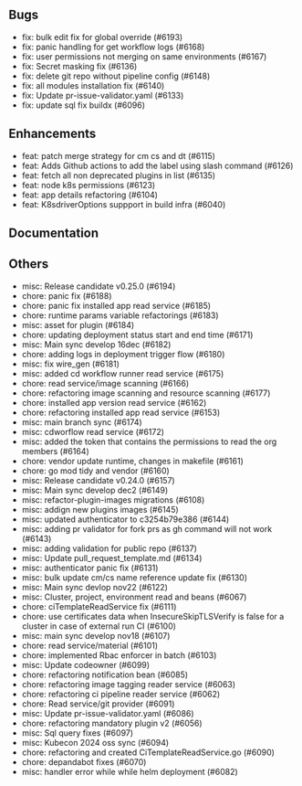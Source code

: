 ## Bugs
- fix: bulk edit fix for global override (#6193)
- fix: panic handling for get workflow logs (#6168)
- fix: user permissions not merging on same environments (#6167)
- fix: Secret masking fix (#6136)
- fix: delete git repo without pipeline config (#6148)
- fix: all modules installation fix (#6140)
- fix: Update pr-issue-validator.yaml (#6133)
- fix: update sql fix buildx (#6096)
## Enhancements
- feat: patch merge strategy for cm cs and dt (#6115)
- feat: Adds Github actions to add the label using slash command (#6126)
- feat: fetch all non deprecated plugins in list (#6135)
- feat: node k8s permissions (#6123)
- feat: app details refactoring (#6104)
- feat: K8sdriverOptions suppport in build infra (#6040)
## Documentation
## Others
- misc: Release candidate v0.25.0 (#6194)
- chore: panic fix (#6188)
- chore: panic fix installed app read service (#6185)
- chore: runtime params variable refactorings (#6183)
- misc: asset for plugin (#6184)
- chore: updating deployment status start and end time (#6171)
- misc: Main sync develop 16dec (#6182)
- chore: adding logs in deployment trigger flow (#6180)
- misc: fix wire_gen (#6181)
- misc: added cd workflow runner read service (#6175)
- chore: read service/image scanning (#6166)
- chore: refactoring image scanning and resource scanning (#6177)
- chore: installed app version read service (#6162)
- chore: refactoring installed app read service (#6153)
- misc: main branch sync (#6174)
- misc: cdworflow read service (#6172)
- misc: added the token that contains the permissions to read the org members (#6164)
- chore: vendor update runtime, changes in makefile (#6161)
- chore: go mod tidy and vendor (#6160)
- misc: Release candidate v0.24.0 (#6157)
- misc: Main sync develop dec2 (#6149)
- misc: refactor-plugin-images migrations (#6108)
- misc: addign new plugins images (#6145)
- misc: updated authenticator to c3254b79e386 (#6144)
- misc:  adding pr validator for fork prs as gh command will not work (#6143)
- misc: adding validation for public repo (#6137)
- misc: Update pull_request_template.md (#6134)
- misc: authenticator panic fix (#6131)
- misc: bulk update cm/cs name reference update fix (#6130)
- misc: Main sync devlop nov22 (#6122)
- misc: Cluster, project, environment read and beans (#6067)
- chore: ciTemplateReadService fix (#6111)
- chore: use certificates data when InsecureSkipTLSVerify is false for a cluster in case of external run CI (#6100)
- misc: main sync develop nov18 (#6107)
- chore: read service/material (#6101)
- chore: implemented Rbac enforcer in batch (#6103)
- misc: Update codeowner (#6099)
- chore: refactoring notification bean (#6085)
- chore: refactoring image tagging reader service (#6063)
- chore: refactoring ci pipeline reader service (#6062)
- chore: Read service/git provider (#6091)
- misc: Update pr-issue-validator.yaml (#6086)
- chore: refactoring mandatory plugin v2 (#6056)
- misc: Sql query fixes (#6097)
- misc: Kubecon 2024 oss sync (#6094)
- chore: refactoring and created CiTemplateReadService.go (#6090)
- chore: depandabot fixes (#6070)
- misc: handler error while while helm deployment (#6082)
